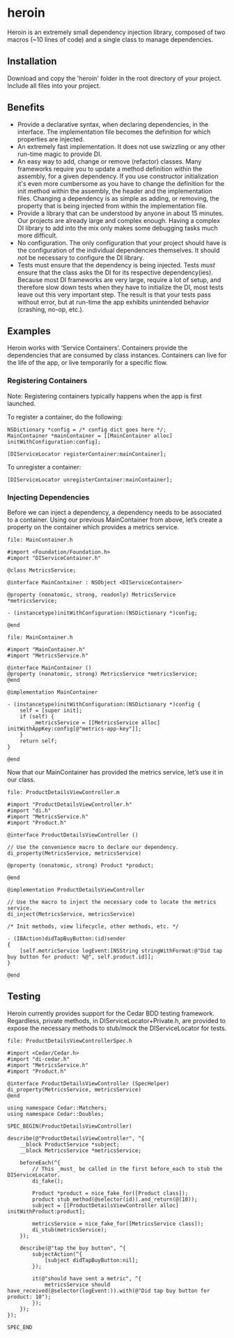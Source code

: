 
# heroin

Heroin is an extremely small dependency injection library, composed of two macros (~10 lines of code) and a single class to manage dependencies.

## Installation

Download and copy the 'heroin' folder in the root directory of your project. Include all files into your project.

## Benefits

- Provide a declarative syntax, when declaring dependencies, in the interface. The implementation file becomes the definition for which properties are injected.
- An extremely fast implementation. It does not use swizzling or any other run-time magic to provide DI.
- An easy way to add, change or remove (refactor) classes. Many frameworks require you to update a method definition within the assembly, for a given dependency. If you use constructor initialization it's even more cumbersome as you have to change the definition for the init method within the assembly, the header and the implementation files. Changing a dependency is as simple as adding, or removing, the property that is being injected from within the implementation file.
- Provide a library that can be understood by anyone in about 15 minutes. Our projects are already large and complex enough. Having a complex DI library to add into the mix only makes some debugging tasks much more difficult.
- No configuration. The only configuration that your project should have is the configuration of the individual dependencies themselves. It should _not_ be necessary to configure the DI library.
- Tests must ensure that the dependency is being injected. Tests _must_ ensure that the class asks the DI for its respective dependency(ies). Because most DI frameworks are very large, require a lot of setup, and therefore slow down tests when they have to initialize the DI, most tests leave out this very important step. The result is that your tests pass without error, but at run-time the app exhibits unintended behavior (crashing, no-op, etc.).

## Examples

Heroin works with ‘Service Containers’. Containers provide the dependencies that are consumed by class instances. Containers can live for the life of the app, or live temporarily for a specific flow.

### Registering Containers
Note: Registering containers typically happens when the app is first launched.

To register a container, do the following:
```
NSDictionary *config = /* config dict goes here */;
MainContainer *mainContainer = [[MainContainer alloc] initWithConfiguration:config];

[DIServiceLocator registerContainer:mainContainer];
```

To unregister a container:
```
[DIServiceLocator unregisterContainer:mainContainer];
```

### Injecting Dependencies
Before we can inject a dependency, a dependency needs to be associated to a container. Using our previous MainContainer from above, let’s create a property on the container which provides a metrics service.

```
file: MainContainer.h

#import <Foundation/Foundation.h>
#import "DIServiceContainer.h"

@class MetricsService;

@interface MainContainer : NSObject <DIServiceContainer>

@property (nonatomic, strong, readonly) MetricsService *metricsService;

- (instancetype)initWithConfiguration:(NSDictionary *)config;

@end
```

```
file: MainContainer.h

#import "MainContainer.h"
#import "MetricsService.h"

@interface MainContainer ()
@property (nonatomic, strong) MetricsService *metricsService;
@end

@implementation MainContainer

- (instancetype)initWithConfiguration:(NSDictionary *)config {
    self = [super init];
    if (self) {
        _metricsService = [[MetricsService alloc] initWithAppKey:config[@"metrics-app-key"]];
    }
    return self;
}

@end
```

Now that our MainContainer has provided the metrics service, let’s use it in our class.
```
file: ProductDetailsViewController.m

#import "ProductDetailsViewController.h"
#import "di.h"
#import "MetricsService.h"
#import "Product.h"

@interface ProductDetailsViewController ()

// Use the convenience macro to declare our dependency.
di_property(MetricsService, metricsService)

@property (nonatomic, strong) Product *product;

@end

@implementation ProductDetailsViewController

// Use the macro to inject the necessary code to locate the metrics service.
di_inject(MetricsService, metricsService)

/* Init methods, view lifecycle, other methods, etc. */

- (IBAction)didTapBuyButton:(id)sender
{
    [self.metricService logEvent:[NSString stringWithFormat:@"Did tap buy button for product: %@", self.product.id]];
}

@end
```

## Testing
Heroin currently provides support for the Cedar BDD testing framework. Regardless, private methods, in DIServiceLocator+Private.h, are provided to expose the necessary methods to stub/mock the DIServiceLocator for tests.

```
file: ProductDetailsViewControllerSpec.h

#import <Cedar/Cedar.h>
#import "di-cedar.h"
#import "MetricsService.h"
#import "Product.h"

@interface ProductDetailsViewController (SpecHelper)
di_property(MetricsService, metricsService)
@end

using namespace Cedar::Matchers;
using namespace Cedar::Doubles;

SPEC_BEGIN(ProductDetailsViewController)

describe(@"ProductDetailsViewController", ^{
    __block ProductService *subject;
    __block MetricsService *metricsService;

    beforeEach(^{
        // This _must_ be called in the first before_each to stub the DIServiceLocator.
        di_fake();

        Product *product = nice_fake_for([Product class]);
        product stub_method(@selector(id)).and_return(@(10));
        subject = [[ProductDetailsViewController alloc] initWithProduct:product];
        
        metricsService = nice_fake_for([MetricsService class]);
        di_stub(metricsService);
    });
    
    describe(@"tap the buy button", ^{
        subjectAction(^{
            [subject didTapBuyButton:nil];
        });
        
        it(@"should have sent a metric", ^{
            metricsService should have_received(@selector(logEvent:)).with(@"Did tap buy button for product: 10");
        });        
    });
});

SPEC_END
```
